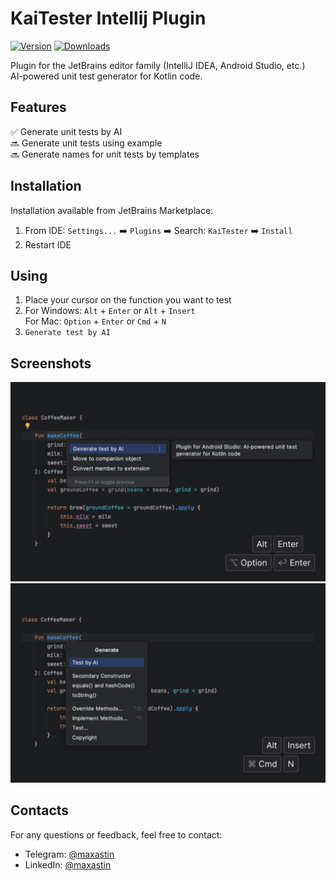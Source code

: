 # KaiTester Intellij Plugin
[![Version](https://img.shields.io/jetbrains/plugin/v/26141-kaitester.svg)](https://plugins.jetbrains.com/plugin/26141-kaitester)
[![Downloads](https://img.shields.io/jetbrains/plugin/d/26141-kaitester.svg)](https://plugins.jetbrains.com/plugin/26141-kaitester)

<!-- Plugin description start -->
Plugin for the JetBrains editor family (IntelliJ IDEA, Android Studio, etc.)</br>
AI-powered unit test generator for Kotlin code.
<!-- Plugin description end -->

## Features

✅ Generate unit tests by AI</br>
🔜 Generate unit tests using example</br>
🔜 Generate names for unit tests by templates

## Installation

Installation available from JetBrains Marketplace:
1. From IDE: `Settings...` ➡️ `Plugins` ➡️ Search: `KaiTester` ➡️ `Install`
2. Restart IDE

## Using

1. Place your cursor on the function you want to test  
2. For Windows: `Alt` + `Enter` or `Alt` + `Insert`</br>
   For Mac: `Option` + `Enter` or `Cmd` + `N`
3. `Generate test by AI`

## Screenshots
![quick_action.jpg](images/quick_action.jpg)
![generate.jpg](images/generate.jpg)

## Contacts

For any questions or feedback, feel free to contact:

- Telegram: [@maxastin](https://t.me/maxastin)
- LinkedIn: [@maxastin](https://www.linkedin.com/in/maxastin/)